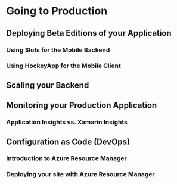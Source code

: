# Going to Production

## Deploying Beta Editions of your Application

### Using Slots for the Mobile Backend

### Using HockeyApp for the Mobile Client

## Scaling your Backend

## Monitoring your Production Application

### Application Insights vs. Xamarin Insights

## Configuration as Code (DevOps)

### Introduction to Azure Resource Manager

### Deploying your site with Azure Resource Manager

